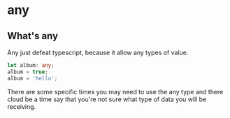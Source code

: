 # any

## What's any

Any just defeat typescript, because it allow any types of value.

```ts
let album: any;
album = true;
album = 'hello';
```

There are some specific times you may need to use the any type and there cloud be a time say that you're not sure what type of data you will be receiving.


